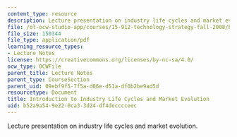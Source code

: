 ```yaml
---
content_type: resource
description: Lecture presentation on industry life cycles and market evolution.
file: /ol-ocw-studio-app/courses/15-912-technology-strategy-fall-2008/b52a9a549e220ca33d24df4decccceec_lec_03.pdf
file_size: 150344
file_type: application/pdf
learning_resource_types:
- Lecture Notes
license: https://creativecommons.org/licenses/by-nc-sa/4.0/
ocw_type: OCWFile
parent_title: Lecture Notes
parent_type: CourseSection
parent_uid: 09ebf9f5-7f5a-d06e-d51a-df0b2be9ad5d
resourcetype: Document
title: Introduction to Industry Life Cycles and Market Evolution
uid: b52a9a54-9e22-0ca3-3d24-df4decccceec
---
```

Lecture presentation on industry life cycles and market evolution.